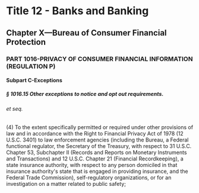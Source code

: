 
# Title 12 - Banks and Banking
## Chapter X—Bureau of Consumer Financial Protection
### PART 1016-PRIVACY OF CONSUMER FINANCIAL INFORMATION (REGULATION P)
#### Subpart C-Exceptions
##### § 1016.15 Other exceptions to notice and opt out requirements.
###### et seq.

(4) To the extent specifically permitted or required under other provisions of law and in accordance with the Right to Financial Privacy Act of 1978 (12 U.S.C. 3401) to law enforcement agencies (including the Bureau, a Federal functional regulator, the Secretary of the Treasury, with respect to 31 U.S.C. Chapter 53, Subchapter II (Records and Reports on Monetary Instruments and Transactions) and 12 U.S.C. Chapter 21 (Financial Recordkeeping), a state insurance authority, with respect to any person domiciled in that insurance authority's state that is engaged in providing insurance, and the Federal Trade Commission), self-regulatory organizations, or for an investigation on a matter related to public safety;
